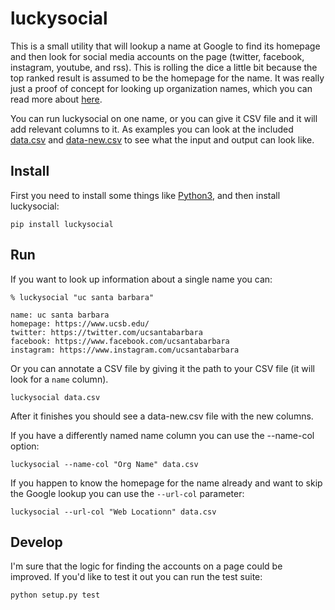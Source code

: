# luckysocial

This is a small utility that will lookup a name at Google to find its homepage
and then look for social media accounts on the page (twitter, facebook,
instagram, youtube, and rss). This is rolling the dice a little bit because the
top ranked result is assumed to be the homepage for the name. It was really just
a proof of concept for looking up organization names, which you can read more
about [here](https://inkdroid.org/2020/09/05/organizations-on-twitter/).

You can run luckysocial on one name, or you can give it CSV file and it will add
relevant columns to it. As examples you can look at the included
[data.csv](https://github.com/edsu/luckysocial/blob/master/example/data.csv) and
[data-new.csv](https://github.com/edsu/luckysocial/blob/master/example/data-new.csv)
to see what the input and output can look like.

## Install

First you need to install some things like [Python3](https://python.org), and
then install luckysocial:

    pip install luckysocial

## Run

If you want to look up information about a single name you can:

    % luckysocial "uc santa barbara"

    name: uc santa barbara
    homepage: https://www.ucsb.edu/
    twitter: https://twitter.com/ucsantabarbara
    facebook: https://www.facebook.com/ucsantabarbara
    instagram: https://www.instagram.com/ucsantabarbara

Or you can annotate a CSV file by giving it the path to your CSV file (it will
look for a `name` column).

    luckysocial data.csv

After it finishes you should see a data-new.csv file with the new columns.

If you have a differently named name column you can use the --name-col option:

    luckysocial --name-col "Org Name" data.csv

If you happen to know the homepage for the name already and want to skip the
Google lookup you can use the `--url-col` parameter:

    luckysocial --url-col "Web Locationn" data.csv

## Develop

I'm sure that the logic for finding the accounts on a page could be improved.
If you'd like to test it out you can run the test suite:

    python setup.py test
